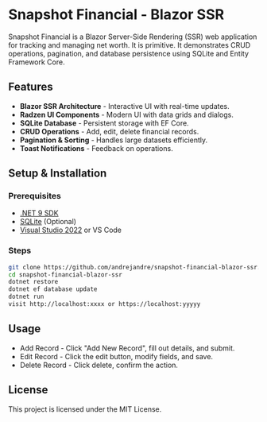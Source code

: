 # Snapshot Financial - Blazor SSR

Snapshot Financial is a Blazor Server-Side Rendering (SSR) web application for tracking and managing net worth. It is primitive. It demonstrates CRUD operations, pagination, and database persistence using SQLite and Entity Framework Core.

## Features
- **Blazor SSR Architecture** - Interactive UI with real-time updates.
- **Radzen UI Components** - Modern UI with data grids and dialogs.
- **SQLite Database** - Persistent storage with EF Core.
- **CRUD Operations** - Add, edit, delete financial records.
- **Pagination & Sorting** - Handles large datasets efficiently.
- **Toast Notifications** - Feedback on operations.

## Setup & Installation

### Prerequisites
- [.NET 9 SDK](https://dotnet.microsoft.com/en-us/download/dotnet/9.0)
- [SQLite](https://www.sqlite.org/download.html) (Optional)
- [Visual Studio 2022](https://visualstudio.microsoft.com/) or VS Code

### Steps
```sh
git clone https://github.com/andrejandre/snapshot-financial-blazor-ssr.git
cd snapshot-financial-blazor-ssr
dotnet restore
dotnet ef database update
dotnet run
visit http://localhost:xxxx or https://localhost:yyyyy
```
## Usage
- Add Record - Click "Add New Record", fill out details, and submit.
- Edit Record - Click the edit button, modify fields, and save.
- Delete Record - Click delete, confirm the action.

## License
This project is licensed under the MIT License.

